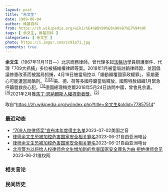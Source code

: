 ```yaml
---
layout: post
title: "余文生"
date: 1989-06-04
author: 维基百科
from: https://zh.wikipedia.org/wiki/%E4%BD%99%E6%96%87%E7%94%9F
tags: [ 余文生, 维基百科 ]
categories: [ 余文生 ]
photo: https://i.imgur.com/zc9Io71.jpg
comments: true
---
```

<div class="mw-parser-output">
<p><b>余文生</b>（1967年11月11日<span class="useeditintro" title="Template:BLP editintro">—</span>）北京商務律師，曾代理多起<a href="/wiki/%E6%B3%95%E8%BC%AA%E5%8A%9F" class="mw-redirect" title="法輪功">法輪功</a>學員辯護案件、代理「709大抓捕」多位被捕維權律師等案。2018年1月被當局註銷律師證，並因倡議修憲改革而被當局抓捕，4月19日被當局控以「煽動顛覆國家政權罪」，家屬憂心可能遭當局酷刑。<sup id="cite_ref-EPO0420_1-0" class="reference"><a href="#cite_note-EPO0420-1">[1]</a></sup><sup id="cite_ref-bbc17_2-0" class="reference"><a href="#cite_note-bbc17-2">[2]</a></sup>美、德、荷等多國呼籲當局釋放，國際特赦組織1月緊急呼籲營救良心犯。<sup id="cite_ref-amnesty_3-0" class="reference"><a href="#cite_note-amnesty-3">[3]</a></sup>德國總理梅克爾2018年5月24日訪問中國，曾會見余妻。<sup id="cite_ref-4" class="reference"><a href="#cite_note-4">[4]</a></sup>2021年2月獲<a href="/wiki/%E9%A9%AC%E4%B8%81%C2%B7%E6%81%A9%E7%BA%B3%E5%B0%94%E6%96%AF%E4%BA%BA%E6%9D%83%E6%8D%8D%E5%8D%AB%E8%80%85%E5%A5%96" title="马丁·恩纳尔斯人权捍卫者奖">馬丁·恩納爾斯人權捍衛者獎</a>。<sup id="cite_ref-5" class="reference"><a href="#cite_note-5">[5]</a></sup>
</p>
</div><!--esi <esi:include src="/esitest-fa8a495983347898/content" /> --><noscript><img src="//zh.wikipedia.org/wiki/Special:CentralAutoLogin/start?type=1x1" alt="" title="" width="1" height="1" style="border: none; position: absolute;"></noscript>
<div class="printfooter" data-nosnippet="">取自“<a dir="ltr" href="https://zh.wikipedia.org/w/index.php?title=余文生&amp;oldid=77857514">https://zh.wikipedia.org/w/index.php?title=余文生&amp;oldid=77857514</a>”</div><div id="recent-news"><h3>最近动态</h3><ul><li><a href="https://nodebe4.github.io/waimei/2023-07-02/709%E4%BA%BA%E6%9D%83%E5%BE%8B%E5%B8%88%E5%A5%96-%E5%AE%A3%E5%B8%83%E6%9C%AC%E5%B9%B4%E5%BA%A6%E5%BE%97%E4%B8%BB%E5%90%8D%E5%8D%95" title="“709人权律师奖”宣布本年度得主名单—— Sun, 02 Jul 2023 21:28:01 GMT 2023年“709人權律師獎”的得獎者包括中國人權律師余文生和周世鋒，以及香港大律師、前支...">“709人权律师奖”宣布本年度得主名单</a><time>2023-07-02</time><a class="tag">美国之音</a></li>
<li><a href="https://nodebe4.github.io/waimei/2023-06-21/%E5%BE%8B%E5%B8%88%E4%BD%99%E6%96%87%E7%94%9F%E6%81%90%E8%A2%AB%E5%8A%A0%E6%8E%A7%E5%8D%B1%E5%AE%B3%E5%9B%BD%E5%AE%B6%E5%AE%89%E5%85%A8%E7%9B%B8%E5%85%B3%E7%BD%AA%E5%90%8D" title="律师余文生恐被加控危害国家安全相关罪名—— 中国维权律师余文生与太太许艳 推特截图/余文生律师妻子许艳 @xuyan709 中国维权律师余文生及妻子许艳与外界失联已有两个月。继日前传出许艳被加控...">律师余文生恐被加控危害国家安全相关罪名</a><time>2023-06-21</time><a class="tag">自由亚洲电台</a></li>
<li><a href="https://nodebe4.github.io/waimei/2023-06-21/%E5%BE%8B%E5%B8%88%E4%BD%99%E6%96%87%E7%94%9F%E6%81%90%E8%A2%AB%E5%8A%A0%E6%8E%A7%E5%8D%B1%E5%AE%B3%E5%9B%BD%E5%AE%B6%E5%AE%89%E5%85%A8%E7%9B%B8%E5%85%B3%E7%BD%AA%E5%90%8D" title="律师余文生恐被加控危害国家安全相关罪名—— 中国维权律师余文生与太太许艳 推特截图/余文生律师妻子许艳 @xuyan709 中国维权律师余文生及妻子许艳与外界失联已有两个月。继日前传出许艳被加控...">律师余文生恐被加控危害国家安全相关罪名</a><time>2023-06-21</time><a class="tag">自由亚洲电台</a></li>
<li><a href="https://nodebe4.github.io/waimei/2023-06-21/%E5%8C%97%E4%BA%AC%E8%AD%A6%E6%96%B9%E4%BB%A5%E5%B0%86%E7%BB%99%E4%BA%BA%E6%9D%83%E5%BE%8B%E5%B8%88%E4%BD%99%E6%96%87%E7%94%9F%E5%A2%9E%E5%8A%A0%E6%96%B0%E7%9A%84%E5%8D%B1%E5%AE%B3%E5%9B%BD%E5%AE%B6%E5%AE%89%E5%85%A8%E7%BD%AA%E5%90%8D%E4%B8%BA%E7%94%B1-%E6%8B%92%E7%BB%9D%E5%BE%8B%E5%B8%88%E4%BC%9A%E8%A7%81" title="北京警方以将给人权律师余文生增加新的危害国家安全罪名为由 拒绝律师会见—— （维权网信息中心报道）2023年6月21日，本网获悉：余文生律师夫妇是以涉嫌寻衅滋事罪被正式批捕。但日前北京警方以将给...">北京警方以将给人权律师余文生增加新的危害国家安全罪名为由  拒绝律师会见</a><time>2023-06-21</time><a class="tag">维权网</a></li>
</ul></div><div id="open-opinion"><h3>相关言论</h3><ul></ul></div><div id="mjls-record"><h3>民间历史</h3><ul></ul></div>